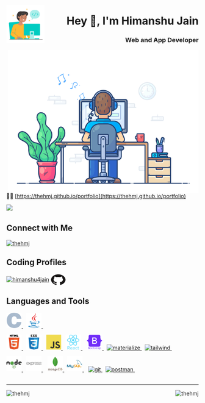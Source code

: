 <p>
<img align="left" height="100" src="https://github.com/thehmj/thehmj/blob/main/programming.png" />
<h1 align="right">Hey 👋, I'm Himanshu Jain</h1>
<h3 align="right">Web and App Developer</h3>
<img align="right" width="500" src="https://github.com/thehmj/thehmj/blob/main/Mcoder.gif" />
</p>

👨‍💻 [https://thehmj.github.io/portfolio](https://thehmj.github.io/portfolio)

![](https://komarev.com/ghpvc/?username=thehmj&label=Views&color=000000&style=flat-square)

<h2 align="left">Connect with Me</h2>
<p align="left">
<a href="https://linkedin.com/in/thehmj" target="blank"><img align="center" src="https://raw.githubusercontent.com/rahuldkjain/github-profile-readme-generator/master/src/images/icons/Social/linked-in-alt.svg" alt="thehmj" height="30" width="40" /></a>
</p>

<p align="left">
<h2 align="left">Coding Profiles</h2>
<a href="https://www.leetcode.com/himanshu4jain" target="blank"><img align="center" src="https://raw.githubusercontent.com/rahuldkjain/github-profile-readme-generator/master/src/images/icons/Social/leet-code.svg" alt="himanshu4jain" height="30" width="40" /></a>
<a href="https://github.com/thehmj" target="blank"><img align="center" src="https://github.com/devicons/devicon/blob/master/icons/github/github-original.svg" alt="himanshu4jain" height="30" width="40" /></a>
</p>

 
<h2 align="left">Languages and Tools</h2>
<p align="left"> 
<a href="https://www.cprogramming.com/" target="_blank" rel="noreferrer"> <img src="https://raw.githubusercontent.com/devicons/devicon/master/icons/c/c-original.svg" alt="c" width="40" height="40"/> </a>&nbsp;
<a href="https://www.java.com" target="_blank" rel="noreferrer"> <img src="https://raw.githubusercontent.com/devicons/devicon/master/icons/java/java-original.svg" alt="java" width="40" height="40"/> </a> &nbsp;&nbsp;

 <a href="https://www.w3.org/html/" target="_blank" rel="noreferrer"> <img src="https://raw.githubusercontent.com/devicons/devicon/master/icons/html5/html5-original-wordmark.svg" alt="html5" width="40" height="40"/> </a>&nbsp;
 <a href="https://www.w3schools.com/css/" target="_blank" rel="noreferrer"> <img src="https://raw.githubusercontent.com/devicons/devicon/master/icons/css3/css3-original-wordmark.svg" alt="css3" width="40" height="40"/> </a>&nbsp;
<a href="https://developer.mozilla.org/en-US/docs/Web/JavaScript" target="_blank" rel="noreferrer"> <img src="https://raw.githubusercontent.com/devicons/devicon/master/icons/javascript/javascript-original.svg" alt="javascript" width="40" height="40"/> </a>&nbsp;
<a href="https://reactjs.org/" target="_blank" rel="noreferrer"> <img src="https://raw.githubusercontent.com/devicons/devicon/master/icons/react/react-original-wordmark.svg" alt="react" width="40" height="40"/> </a> &nbsp;&nbsp;
<a href="https://getbootstrap.com" target="_blank" rel="noreferrer"> <img src="https://raw.githubusercontent.com/devicons/devicon/master/icons/bootstrap/bootstrap-plain-wordmark.svg" alt="bootstrap" width="40" height="40"/> </a>&nbsp; 
<a href="https://materializecss.com/" target="_blank" rel="noreferrer"> <img src="https://raw.githubusercontent.com/prplx/svg-logos/5585531d45d294869c4eaab4d7cf2e9c167710a9/svg/materialize.svg" alt="materialize" width="40" height="40"/> </a> &nbsp;
<a href="https://tailwindcss.com/" target="_blank" rel="noreferrer"> <img src="https://www.vectorlogo.zone/logos/tailwindcss/tailwindcss-icon.svg" alt="tailwind" width="40" height="40"/> </a> &nbsp;&nbsp;
  
<a href="https://nodejs.org" target="_blank" rel="noreferrer"> <img src="https://raw.githubusercontent.com/devicons/devicon/master/icons/nodejs/nodejs-original-wordmark.svg" alt="nodejs" width="40" height="40"/> </a>&nbsp; 
<a href="https://expressjs.com" target="_blank" rel="noreferrer"> <img src="https://raw.githubusercontent.com/devicons/devicon/master/icons/express/express-original-wordmark.svg" alt="express" width="40" height="40"/> </a>&nbsp;&nbsp;
<a href="https://www.mongodb.com/" target="_blank" rel="noreferrer"> <img src="https://raw.githubusercontent.com/devicons/devicon/master/icons/mongodb/mongodb-original-wordmark.svg" alt="mongodb" width="40" height="40"/> </a>&nbsp; 
<a href="https://www.mysql.com/" target="_blank" rel="noreferrer"> <img src="https://raw.githubusercontent.com/devicons/devicon/master/icons/mysql/mysql-original-wordmark.svg" alt="mysql" width="40" height="40"/> </a> &nbsp;&nbsp;
  <a href="https://git-scm.com/" target="_blank" rel="noreferrer"> <img src="https://www.vectorlogo.zone/logos/git-scm/git-scm-icon.svg" alt="git" width="30" height="30"/> </a>&nbsp;
<a href="https://postman.com" target="_blank" rel="noreferrer"> <img src="https://www.vectorlogo.zone/logos/getpostman/getpostman-icon.svg" alt="postman" width="30" height="30"/> </a> &nbsp;&nbsp;
  <br/>
  <br/>
</p>

***
<img align="left" height="180" src="https://github-readme-streak-stats.herokuapp.com/?user=thehmj&" alt="thehmj"/>
<!--  <img align="left" height="100" src="https://github.com/thehmj/thehmj/blob/main/coding.gif" /> -->
<img align="right" height="180"  src="https://github-readme-stats.vercel.app/api/top-langs?username=thehmj&show_icons=true&locale=en&layout=compact" alt="thehmj" />

